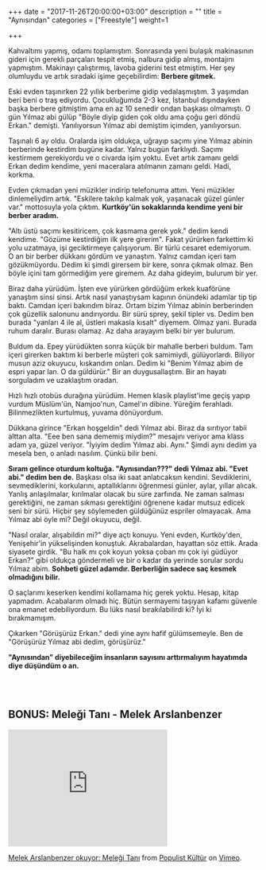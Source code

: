 +++
date = "2017-11-26T20:00:00+03:00"
description = ""
title = "Aynısından"
categories = ["Freestyle"]
weight=1

+++

Kahvaltımı yapmış, odamı toplamıştım. Sonrasında yeni bulaşık makinasının gideri için gerekli parçaları tespit etmiş, nalbura gidip almış, montajını yapmıştım. Makinayı çalıştırmış, lavoba giderini test etmiştim. Her şey olumluydu ve artık sıradaki işime geçebilirdim: **Berbere gitmek.** 

<!--more-->


Eski evden taşınırken 22 yıllık berberime gidip vedalaşmıştım. 3 yaşımdan beri beni o traş ediyordu. Çocukluğumda 2-3 kez, İstanbul dışındayken başka berbere gitmiştim ama en az 10 senedir ondan başkası olmamıştı. O gün Yılmaz abi gülüp "Böyle diyip giden çok oldu ama çoğu geri döndü Erkan." demişti. Yanılıyorsun Yılmaz abi demiştim içimden, yanılıyorsun.

Taşınalı 6 ay oldu. Oralarda işim oldukça, uğrayıp saçımı yine Yılmaz abinin berberinde kestirdim bugüne kadar. Yalnız bugün farklıydı. Saçımı kestirmem gerekiyordu ve o civarda işim yoktu. Evet artık zamanı geldi Erkan dedim kendime, yeni maceralara atılmanın zamanı geldi. Hadi, korkma. 

Evden çıkmadan yeni müzikler indirip telefonuma attım. Yeni müzikler dinlemeliydim artık. "Eskilere takılıp kalmak yok, yaşanacak güzel günler var." mottosuyla yola çıktım. **Kurtköy'ün sokaklarında kendime yeni bir berber aradım.**

"Altı üstü saçımı kesitiricem, çok kasmama gerek yok." dedim kendi kendime. "Gözüme kestirdiğim ilk yere girerim". Fakat yürürken farkettim ki yolu uzatmaya, işi geciktirmeye çalışıyorum. Bir türlü cesaret edemiyorum. O an bir berber dükkanı gördüm ve yanaştım. Yalnız camdan içeri tam gözükmüyordu. Dedim ki şimdi girersem bir kere, sonra çıkmak olmaz. Ben böyle içini tam görmediğim yere giremem. Az daha gideyim, bulurum bir yer.

Biraz daha yürüdüm. İşten eve yürürken gördüğüm erkek kuaförüne yanaştım sinsi sinsi. Artık nasıl yanaştıysam kapının önündeki adamlar tip tip baktı. Camdan içeri bakındım biraz. Ortam bizim Yılmaz abinin berberinden çok güzellik salonunu andırıyordu. Bir sürü sprey, şekil tipler vs. Dedim ben burada "yanları 4 ile al, üstleri makasla kısalt" diyemem. Olmaz yani. Burada ruhum daralır. Burası olamaz. Az daha arayayım belki bir yer bulurum.

Buldum da. Epey yürüdükten sonra küçük bir mahalle berberi buldum. Tam içeri girerken baktım ki berberle müşteri çok samimiydi, gülüyorlardı. Biliyor musun aziz okuyucu, kıskandım onları. Dedim ki "Benim Yılmaz abim de espri yapar lan. O da güldürür." Bir an duygusallaştım. Bir an hayatı sorguladım ve uzaklaştım oradan.

Hızlı hızlı otobüs durağına yürüdüm. Hemen klasik playlist'ime geçiş yapıp vurdum Müslüm'ün, Namjoo'nun, Camel'ın dibine. Yüreğim ferahladı. Bilinmezlikten kurtulmuş, yuvama dönüyordum.

Dükkana girince "Erkan hoşgeldin" dedi Yılmaz abi. Biraz da sırıtıyor tabii alttan alta. "Eee ben sana dememiş miydim?" mesajını veriyor ama klass adam ya, güzel veriyor. "İyiyim dedim Yılmaz abi. Aynı." Şimdi aynı dedim ya mesela ben, o anladı nasılım. Çünkü bilir beni. 

**Sıram gelince oturdum koltuğa. "Aynısından???" dedi Yılmaz abi. "Evet abi." dedim ben de.** Başkası olsa iki saat anlatıcaksın kendini. Sevdiklerini, sevmediklerini, korkularını, aptallıklarını öğrenmesi günler, aylar, yıllar alıcak. Yanlış anlaşılmalar, kırılmalar olacak bu süre zarfında. Ne zaman salması gerektiğini, ne zaman sıkması gerektiğini öğrenene kadar mutsuz edicek seni bir sürü. Hiçbir şey söylemeden güldüğünüz espriler olmayacak. Ama Yılmaz abi öyle mi? Değil okuyucu, değil.

"Nasıl oralar, alışabildin mi?" diye açtı konuyu. Yeni evden, Kurtköy'den, Yenişehir'in yükselişinden konuştuk. Akrabalardan, hayattan söz ettik. Arada siyasete girdik. "Bu halk mı çok koyun yoksa çoban mı çok iyi güdüyor Erkan?" gibi oldukça göndermeli ve bir o kadar da yerinde sorular sordu Yılmaz abim. **Sohbeti güzel adamdır. Berberliğin sadece saç kesmek olmadığını bilir.**

O saçlarımı keserken kendimi kollamama hiç gerek yoktu. Hesap, kitap yapmadım. Acabalarım olmadı hiç. Bütün sermayemi taşıyan kafamı güvenle ona emanet edebiliyordum. Bu lüks nasıl bırakılabilirdi ki? İyi ki bırakmamışım.

Çıkarken "Görüşürüz Erkan." dedi yine aynı hafif gülümsemeyle. Ben de "Görüşürüz Yılmaz abi dedim, görüşürüz." 

**"Aynısından" diyebileceğim insanların sayısını arttırmalıyım hayatımda diye düşündüm o an.**     


<br></br>
## BONUS: Meleği Tanı - Melek Arslanbenzer

<iframe src="https://player.vimeo.com/video/95602174" width="320" height="235" frameborder="0" webkitallowfullscreen mozallowfullscreen allowfullscreen></iframe>
<p><a href="https://vimeo.com/95602174">Melek Arslanbenzer okuyor: Meleği Tanı</a> from <a href="https://vimeo.com/populistkultur">Populist K&uuml;lt&uuml;r</a> on <a href="https://vimeo.com">Vimeo</a>.</p>